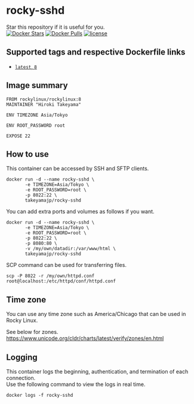 # rocky-sshd
Star this repository if it is useful for you.  
[![Docker Stars](https://img.shields.io/docker/stars/takeyamajp/rocky-sshd.svg)](https://hub.docker.com/r/takeyamajp/rocky-sshd/)
[![Docker Pulls](https://img.shields.io/docker/pulls/takeyamajp/rocky-sshd.svg)](https://hub.docker.com/r/takeyamajp/rocky-sshd/)
[![license](https://img.shields.io/github/license/takeyamajp/docker-rocky-sshd.svg)](https://github.com/takeyamajp/docker-rocky-sshd/blob/master/LICENSE)

## Supported tags and respective Dockerfile links  
- [`latest`, `8`](https://github.com/takeyamajp/docker-rocky-sshd/blob/master/rocky8/Dockerfile)

## Image summary
    FROM rockylinux/rockylinux:8  
    MAINTAINER "Hiroki Takeyama"
    
    ENV TIMEZONE Asia/Tokyo
    
    ENV ROOT_PASSWORD root
    
    EXPOSE 22

## How to use
This container can be accessed by SSH and SFTP clients.

    docker run -d --name rocky-sshd \  
           -e TIMEZONE=Asia/Tokyo \  
           -e ROOT_PASSWORD=root \  
           -p 8022:22 \  
           takeyamajp/rocky-sshd

You can add extra ports and volumes as follows if you want.

    docker run -d --name rocky-sshd \  
           -e TIMEZONE=Asia/Tokyo \  
           -e ROOT_PASSWORD=root \  
           -p 8022:22 \  
           -p 8080:80 \  
           -v /my/own/datadir:/var/www/html \  
           takeyamajp/rocky-sshd

SCP command can be used for transferring files.

    scp -P 8022 -r /my/own/httpd.conf root@localhost:/etc/httpd/conf/httpd.conf

## Time zone
You can use any time zone such as America/Chicago that can be used in Rocky Linux.  

See below for zones.  
https://www.unicode.org/cldr/charts/latest/verify/zones/en.html

## Logging
This container logs the beginning, authentication, and termination of each connection.  
Use the following command to view the logs in real time.

    docker logs -f rocky-sshd

